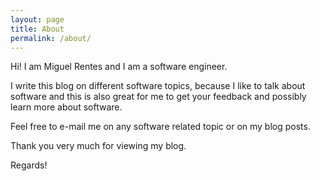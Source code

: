 ```yaml
---
layout: page
title: About
permalink: /about/
---
```


Hi! I am Miguel Rentes and I am a software engineer.

I write this blog on different software topics, because I like to talk about
software and this is also great for me to get your feedback and possibly learn
more about software.

Feel free to e-mail me on any software related topic or on my blog posts.

Thank you very much for viewing my blog.

Regards!
